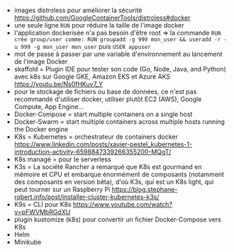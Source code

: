 
* images distroless pour améliorer la sécurité https://github.com/GoogleContainerTools/distroless#docker
* une seule ligne `RUN` pour réduire la taille de l'image docker
* l'application dockerisée n'a pas besoin d'être root => la commande `RUN crée group/user comme: RUN groupadd -g 999 mon_user && useradd -r -u 999 -g mon_user mon_user` puis `USER appuser`
* mot de passe à passer par une variable d'environnement au lancement de l'image Docker
* skaffold = Plugin IDE pour tester son code (Go, Node, Java, and Python) avec k8s sur Google GKE, Amazon EKS et Azure AKS https://youtu.be/Ns0fHKuv7_Y
* pour le stockage de fichiers ou base de données, ce n'est pas recommandé d'utiliser docker, utiliser plutôt EC2 (AWS), Google Compute, App Engine…
* Docker-Compose = start multiple containers on a single host
* Docker-Swarm = start multiple containers across multiple hosts running the Docker engine
* K8s = Kubernetes = orchestrateur de containers docker https://www.linkedin.com/posts/xavier-pestel_kubernetes-1-introduction-activity-6598847339266355200-MQgT/
* K8s managé = pour le serverless
* K3s = La société Rancher a remarqué que K8s est gourmand en mémoire et CPU et embarque énormément de composants (notamment des composants en version bêta), d'où K3s, qui est un K8s light, qui peut tourner sur un Raspberry Pi https://blog.stephane-robert.info/post/installer-cluster-kubernetes-k3s/
* K9s = CLI pour K8s https://www.youtube.com/watch?v=pFWVMbRGdXU
* plugin kustomize (k8s) pour convertir un fichier Docker-Compose vers K8s
* Helm
* Minikube
